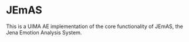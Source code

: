 # JEmAS

This is a UIMA AE implementation of the core functionality of JEmAS, the Jena Emotion Analysis System.
